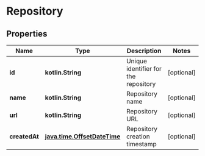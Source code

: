 
# Repository

## Properties
Name | Type | Description | Notes
------------ | ------------- | ------------- | -------------
**id** | **kotlin.String** | Unique identifier for the repository |  [optional]
**name** | **kotlin.String** | Repository name |  [optional]
**url** | **kotlin.String** | Repository URL |  [optional]
**createdAt** | [**java.time.OffsetDateTime**](java.time.OffsetDateTime.md) | Repository creation timestamp |  [optional]



